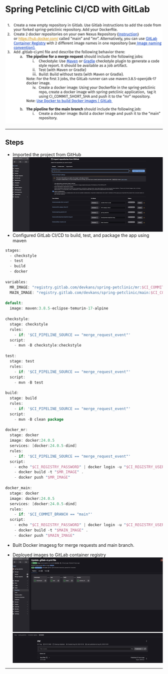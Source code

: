 # Spring Petclinic CI/CD with GitLab


![task](task.png)

---

## Steps
- Imported the project from GitHub
![import](import.png)  
- Configured GitLab CI/CD to build, test, and package the app using maven
```groovy
stages:
  - checkstyle
  - test
  - build
  - docker

variables:
  MR_IMAGE: "registry.gitlab.com/devkans/spring-petclinic/mr:$CI_COMMIT_SHORT_SHA"
  MAIN_IMAGE: "registry.gitlab.com/devkans/spring-petclinic/main:$CI_COMMIT_SHORT_SHA"

default:
  image: maven:3.8.5-eclipse-temurin-17-alpine

checkstyle:
  stage: checkstyle
  rules:
    - if: '$CI_PIPELINE_SOURCE == "merge_request_event"'
  script:
    - mvn -B checkstyle:checkstyle

test:
  stage: test
  rules:
    - if: '$CI_PIPELINE_SOURCE == "merge_request_event"'
  script:
    - mvn -B test

build:
  stage: build
  rules:
    - if: '$CI_PIPELINE_SOURCE == "merge_request_event"'
  script:
    - mvn -B clean package

docker_mr:
  stage: docker
  image: docker:24.0.5
  services: [docker:24.0.5-dind]
  rules:
    - if: '$CI_PIPELINE_SOURCE == "merge_request_event"'
  script:
    - echo "$CI_REGISTRY_PASSWORD" | docker login -u "$CI_REGISTRY_USER" --password-stdin "$CI_REGISTRY"
    - docker build -t "$MR_IMAGE" .
    - docker push "$MR_IMAGE"

docker_main:
  stage: docker
  image: docker:24.0.5
  services: [docker:24.0.5-dind]
  rules:
    - if: '$CI_COMMIT_BRANCH == "main"'
  script:
    - echo "$CI_REGISTRY_PASSWORD" | docker login -u "$CI_REGISTRY_USER" --password-stdin "$CI_REGISTRY"
    - docker build -t "$MAIN_IMAGE" .
    - docker push "$MAIN_IMAGE"
```
  - Built Docker imagesg for merge requests and main branch.  

 - Deployed images to GitLab container registry
 ![pipe](pipe.png)
 ![container](conta.png)
---
